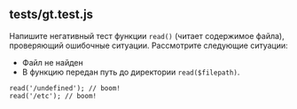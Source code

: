 tests/gt.test.js
----------------

Напишите негативный тест функции `read()` (читает содержимое файла), проверяющий ошибочные ситуации. Рассмотрите следующие ситуации:

-   Файл не найден
-   В функцию передан путь до директории `read($filepath)`.

```
read('/undefined'); // boom!
read('/etc'); // boom!
```
